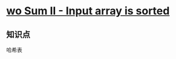 # [wo Sum II - Input array is sorted](https://leetcode.com/problems/two-sum-ii-input-array-is-sorted/)

## 知识点

哈希表
